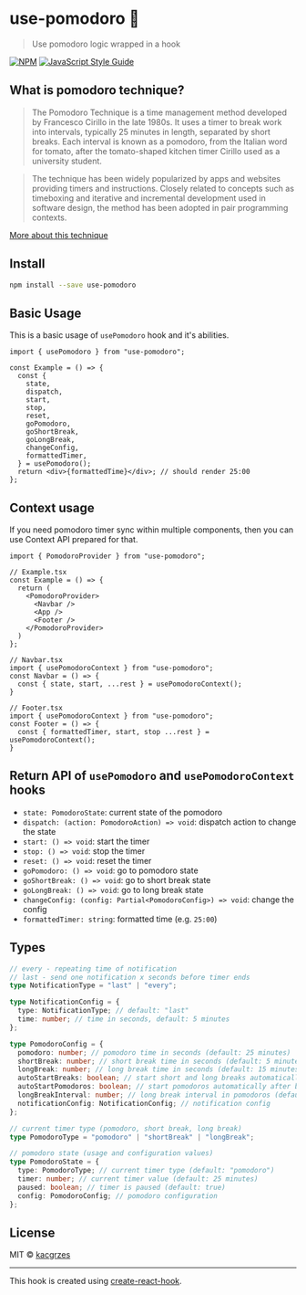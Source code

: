 # use-pomodoro 🍅

> Use pomodoro logic wrapped in a hook

[![NPM](https://img.shields.io/npm/v/use-pomodoro.svg)](https://www.npmjs.com/package/use-pomodoro) [![JavaScript Style Guide](https://img.shields.io/badge/code_style-standard-brightgreen.svg)](https://standardjs.com)

## What is pomodoro technique?

> The Pomodoro Technique is a time management method developed by Francesco Cirillo in the late 1980s. It uses a timer to break work into intervals, typically 25 minutes in length, separated by short breaks. Each interval is known as a pomodoro, from the Italian word for tomato, after the tomato-shaped kitchen timer Cirillo used as a university student.

> The technique has been widely popularized by apps and websites providing timers and instructions. Closely related to concepts such as timeboxing and iterative and incremental development used in software design, the method has been adopted in pair programming contexts.

[More about this technique](https://francescocirillo.com/pages/pomodoro-technique)

## Install

```bash
npm install --save use-pomodoro
```

## Basic Usage

This is a basic usage of `usePomodoro` hook and it's abilities.

```tsx
import { usePomodoro } from "use-pomodoro";

const Example = () => {
  const {
    state,
    dispatch,
    start,
    stop,
    reset,
    goPomodoro,
    goShortBreak,
    goLongBreak,
    changeConfig,
    formattedTimer,
  } = usePomodoro();
  return <div>{formattedTime}</div>; // should render 25:00
};
```

## Context usage

If you need pomodoro timer sync within multiple components, then you can use Context API prepared for that.

```tsx
import { PomodoroProvider } from "use-pomodoro";

// Example.tsx
const Example = () => {
  return (
    <PomodoroProvider>
      <Navbar />
      <App />
      <Footer />
    </PomodoroProvider>
  )
};

// Navbar.tsx
import { usePomodoroContext } from "use-pomodoro";
const Navbar = () => {
  const { state, start, ...rest } = usePomodoroContext();
}

// Footer.tsx
import { usePomodoroContext } from "use-pomodoro";
const Footer = () => {
  const { formattedTimer, start, stop ...rest } = usePomodoroContext();
}
```

## Return API of `usePomodoro` and `usePomodoroContext` hooks

- `state: PomodoroState`: current state of the pomodoro
- `dispatch: (action: PomodoroAction) => void`: dispatch action to change the state
- `start: () => void`: start the timer
- `stop: () => void`: stop the timer
- `reset: () => void`: reset the timer
- `goPomodoro: () => void`: go to pomodoro state
- `goShortBreak: () => void`: go to short break state
- `goLongBreak: () => void`: go to long break state
- `changeConfig: (config: Partial<PomodoroConfig>) => void`: change the config
- `formattedTimer: string`: formatted time (e.g. `25:00`)

## Types

```ts
// every - repeating time of notification
// last - send one notification x seconds before timer ends
type NotificationType = "last" | "every";

type NotificationConfig = {
  type: NotificationType; // default: "last"
  time: number; // time in seconds, default: 5 minutes
};

type PomodoroConfig = {
  pomodoro: number; // pomodoro time in seconds (default: 25 minutes)
  shortBreak: number; // short break time in seconds (default: 5 minutes)
  longBreak: number; // long break time in seconds (default: 15 minutes)
  autoStartBreaks: boolean; // start short and long breaks automatically after work time (default: false)
  autoStartPomodoros: boolean; // start pomodoros automatically after breaks (default: false)
  longBreakInterval: number; // long break interval in pomodoros (default: 4)
  notificationConfig: NotificationConfig; // notification config
};

// current timer type (pomodoro, short break, long break)
type PomodoroType = "pomodoro" | "shortBreak" | "longBreak";

// pomodoro state (usage and configuration values)
type PomodoroState = {
  type: PomodoroType; // current timer type (default: "pomodoro")
  timer: number; // current timer value (default: 25 minutes)
  paused: boolean; // timer is paused (default: true)
  config: PomodoroConfig; // pomodoro configuration
};
```

## License

MIT © [kacgrzes](https://github.com/kacgrzes)

---

This hook is created using [create-react-hook](https://github.com/hermanya/create-react-hook).
